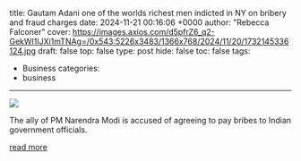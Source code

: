 title: Gautam Adani one of the worlds richest men indicted in NY on bribery and fraud charges
date: 2024-11-21 00:16:06 +0000
author: "Rebecca Falconer"
cover: https://images.axios.com/d5pfrZ6_q2-GekWl1IJXi1mTNAg=/0x543:5226x3483/1366x768/2024/11/20/1732145336124.jpg
draft: false
top: false
type: post
hide: false
toc: false
tags:
  - Business
categories:
  - business
---

![](https://images.axios.com/d5pfrZ6_q2-GekWl1IJXi1mTNAg=/0x543:5226x3483/1366x768/2024/11/20/1732145336124.jpg)

The ally of PM Narendra Modi is accused of agreeing to pay bribes to Indian government officials.

[read more](https://www.axios.com/2024/11/21/billionaire-gautam-adani-charged-bribery-scheme-alleged)
